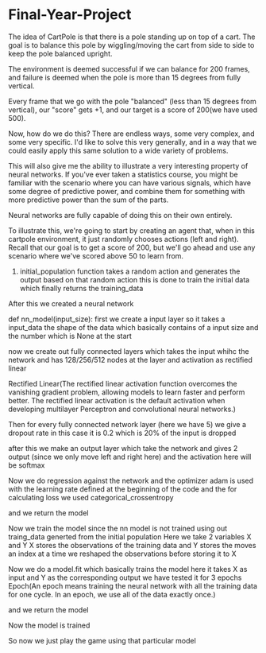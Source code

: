 # Final-Year-Project
The idea of CartPole is that there is a pole standing up on top of a cart. The goal is to balance this pole by wiggling/moving the cart from side to side to keep the pole balanced upright.

The environment is deemed successful if we can balance for 200 frames, and failure is deemed when the pole is more than 15 degrees from fully vertical.

Every frame that we go with the pole "balanced" (less than 15 degrees from vertical), our "score" gets +1, and our target is a score of 200(we have used 500).

Now, how do we do this? There are endless ways, some very complex, and some very specific. I'd like to solve this very generally, and in a way that we could easily apply this same solution to a wide variety of problems.

This will also give me the ability to illustrate a very interesting property of neural networks. If you've ever taken a statistics course, you might be familiar with the scenario where you can have various signals, which have some degree of predictive power, and combine them for something with more predictive power than the sum of the parts.

Neural networks are fully capable of doing this on their own entirely.

To illustrate this, we're going to start by creating an agent that, when in this cartpole environment, it just randomly chooses actions (left and right). Recall that our goal is to get a score of 200, but we'll go ahead and use any scenario where we've scored above 50 to learn from.

1) initial_population function takes a random action and generates the output based on that random action this is done to train the initial data which finally returns the training_data
 

After this we created a neural network 

def nn_model(input_size):
first we create a input layer so it takes a input_data the shape of the data which basically contains of a input size and the number which is None at the start

now we create out fully connected layers which takes the input whihc the network and has 128/256/512 nodes at the layer and activation as rectified linear

Rectified Linear(The rectified linear activation function overcomes the vanishing gradient problem, allowing models to learn faster and perform better. The rectified linear activation is the default activation when developing multilayer Perceptron and convolutional neural networks.)

Then for every fully connected network layer (here we have 5) we give a dropout rate in this case it is 0.2 which is 20% of the input is dropped

after this we make an output layer which take the network and gives 2 output (since we only move left and right here) and the activation here will be softmax

Now we do regression  against the network and the optimizer adam is used with the learning rate defined at the beginning of the code and the for calculating loss we used categorical_crossentropy 

and we return the model


Now we train the model since the nn model is not trained using out traing_data generted from the initial population 
Here we take 2 variables X and Y
X stores the observations of the training data and Y stores the moves an index at a time 
we reshaped the observations before storing it to X

Now we do a model.fit which basically trains the model here it takes X as input and Y as the corresponding output 
we have tested it for 3 epochs
Epoch(An epoch means training the neural network with all the training data for one cycle. In an epoch, we use all of the data exactly once.)

and we return the model 

Now the model is trained 

So now we just play the game using that particular model 




